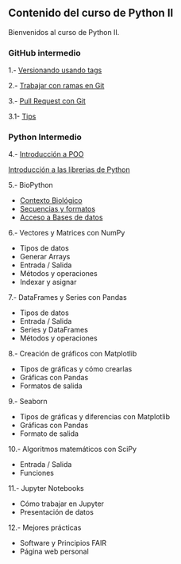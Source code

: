 
## Contenido del curso de Python II

Bienvenidos al curso de Python II. 

### GitHub intermedio

1.- [Versionando usando tags](git/git-tags/1-Etiquetas.html)

2.- [Trabajar con ramas en Git](git/git-branches/2-Ramas.html)

3.- [Pull Request con Git](git/git-pull-request/3-PullRequest.html)
 
  3.1- [Tips](git/git-pull-request/3.1-TipsWorkflow.html)


### Python Intermedio

4.-	[Introducción a POO](python/clase1/Clase_1.html)

[Introducción a las librerias de Python](python/clase1/PythonII_L1_v1.0.html)
    
5.- BioPython
  - [Contexto Biológico](python/clase2/Contexto_biologico.html)
  - [Secuencias y formatos](python/clase2/Clase_2_pt1_v2.0.htm)
  - [Acceso a Bases de datos](python/clase2/Clase_2_pt2_v2.0.html)

6.- Vectores y Matrices con NumPy
  - Tipos de datos
  - Generar Arrays
  - Entrada / Salida
  - Métodos y operaciones
  - Indexar y asignar

7.-	DataFrames y Series con Pandas
  - Tipos de datos
  - Entrada / Salida
  - Series y DataFrames
  - Métodos y operaciones

8.- Creación de gráficos con Matplotlib
  - Tipos de gráficas y cómo crearlas
  - Gráficas con Pandas
  - Formatos de salida

9.- Seaborn
  - Tipos de gráficas y diferencias con Matplotlib
  - Gráficas con Pandas
  - Formato de salida

10.- Algoritmos matemáticos con SciPy
  - Entrada / Salida
  - Funciones 

11.- Jupyter Notebooks
  - Cómo trabajar en Jupyter
  - Presentación de datos

12.- Mejores prácticas
  -	Software y Principios FAIR
  -	Página web personal
